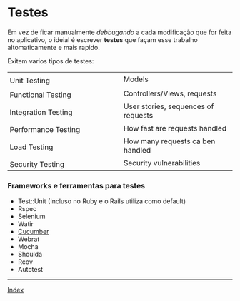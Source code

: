 # Testes

Em vez de ficar manualmente *debbugando* a cada modificação que for feita no aplicativo, o ideial é escrever **testes** que façam esse trabalho altomaticamente e mais rapido.

Exitem varios tipos de testes:

<table class="table table-bordered ">
	<tbody>
	  <tr>
	    <td style="width: 30%; padding-top: 8px; text-align: left; padding-left: 5px;">Unit Testing</td>
	    <td style="width: 50%;">Models</td>
	  </tr>
	  <tr>
	    <td style="width: 50%; padding-top: 8px; text-align: left; padding-left: 5px;">Functional Testing</td>
	    <td style="width: 50%;">Controllers/Views, requests</td>
	  </tr>
	  <tr>
	    <td style="width: 50%; padding-top: 8px; text-align: left; padding-left: 5px;">Integration Testing</td>
	    <td style="width: 50%;">User stories, sequences of requests</td>
	  </tr>
	  <tr>
	    <td style="width: 50%; padding-top: 8px; text-align: left; padding-left: 5px;">Performance Testing</td>
	    <td style="width: 50%;">How fast are requests handled</td>
	  </tr>
	  <tr>
	    <td style="width: 50%; padding-top: 8px; text-align: left; padding-left: 5px;">Load Testing</td>
	    <td style="width: 50%;">How many requests ca ben handled</td>
	  </tr>
	  <tr>
	    <td style="width: 50%; padding-top: 8px; text-align: left; padding-left: 5px;">Security Testing</td>
	    <td style="width: 50%;">Security vulnerabilities</td>
	  </tr>
	</tbody>
</table>

### Frameworks e ferramentas para testes

- Test::Unit (Incluso no Ruby e o Rails utiliza como default)
- Rspec
- Selenium
- Watir
- [Cucumber](cucumber.md)
- Webrat
- Mocha
- Shoulda
- Rcov
- Autotest

-----------------

[Index](index.md)

<!-- Highlight syntax for Mou.app, insert at the bottom of the markdown document  -->
 
<script src="http://yandex.st/highlightjs/7.3/highlight.min.js"></script>
<link rel="stylesheet" href="http://yandex.st/highlightjs/7.3/styles/github.min.css">
<script>
  hljs.initHighlightingOnLoad();
</script>
